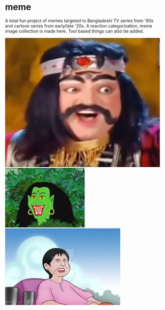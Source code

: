 # meme
A total fun project of memes targeted to Bangladeshi TV series from '90s and cartoon series from early/late '20s. A reaction categorization, meme image collection is made here. Tool based things can also be added.

![alt text](https://github.com/rayhan-ferdous/meme/blob/master/a.PNG)
![alt text](https://github.com/rayhan-ferdous/meme/blob/master/download%20(3).jpg)
![alt text](https://github.com/rayhan-ferdous/meme/blob/master/meena_laughing___1_by_hamza_gh-d99nr18.jpg)
